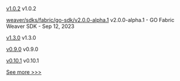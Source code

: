 
[v1.0.2](https://github.com/hyperledger/indy-shared-rs/releases/tag/v1.0.2) v1.0.2

[weaver/sdks/fabric/go-sdk/v2.0.0-alpha.1](https://github.com/hyperledger/cacti/releases/tag/weaver/sdks/fabric/go-sdk/v2.0.0-alpha.1) v2.0.0-alpha.1 - GO Fabric Weaver SDK - Sep 12, 2023

[v1.3.0](https://github.com/hyperledger/firefly-common/releases/tag/v1.3.0) v1.3.0

[v0.9.0](https://github.com/hyperledger/aries-acapy-docs/releases/tag/v0.9.0) v0.9.0

[v0.10.1](https://github.com/hyperledger/aries-acapy-docs/releases/tag/v0.10.1) v0.10.1


[See more >>>](https://start-here.hyperledger.org/releases)
